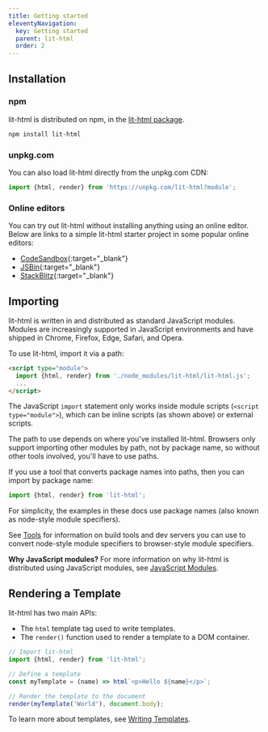 ```yaml
---
title: Getting started
eleventyNavigation:
  key: Getting started
  parent: lit-html
  order: 2
---
```


## Installation

### npm

lit-html is distributed on npm, in the [lit-html package].

```bash
npm install lit-html
```

### unpkg.com

You can also load lit-html directly from the unpkg.com CDN:

```js
import {html, render} from 'https://unpkg.com/lit-html?module';
```

### Online editors

You can try out lit-html without installing anything using an online editor. Below are links to a simple lit-html starter project in some popular online editors:

*   [CodeSandbox](https://codesandbox.io/s/wq2wm73o28){:target="_blank"}
*   [JSBin](https://jsbin.com/nahocaq/1/edit?html,output){:target="_blank"}
*   [StackBlitz](https://stackblitz.com/edit/js-pku9ae?file=index.js){:target="_blank"}

## Importing

lit-html is written in and distributed as standard JavaScript modules.
Modules are increasingly supported in JavaScript environments and have shipped in Chrome, Firefox, Edge, Safari, and Opera.

To use lit-html, import it via a path:

```html
<script type="module">
  import {html, render} from './node_modules/lit-html/lit-html.js';
  ...
</script>
```

The JavaScript `import` statement only works inside module scripts (`<script type="module">`), which can be inline scripts (as shown above) or external scripts.

The path to use depends on where you've installed lit-html. Browsers only support importing other modules by path, not by package name, so without other tools involved, you'll have to use paths.

If you use a tool that converts package names into paths, then you can import by package name:

```js
import {html, render} from 'lit-html';
```

For simplicity, the examples in these docs use package names (also known as node-style module specifiers).

See [Tools](tools) for information on build tools and dev servers you can use to convert node-style module specifiers to 
browser-style module specifiers. 

**Why JavaScript modules?** For more information on why lit-html is distributed using JavaScript modules, see [JavaScript Modules](concepts#javascript-modules).

## Rendering a Template

lit-html has two main APIs:

*   The `html` template tag used to write templates.
*   The `render()` function used to render a template to a DOM container.

```ts
// Import lit-html
import {html, render} from 'lit-html';

// Define a template
const myTemplate = (name) => html`<p>Hello ${name}</p>`;

// Render the template to the document
render(myTemplate('World'), document.body);
```

To learn more about templates, see [Writing Templates](./writing-templates).

[lit-html package]: https://www.npmjs.com/package/lit-html
